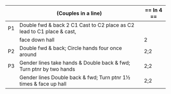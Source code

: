 ||(Couples in a line) | == In 4 == |
|-----|----|-----|
|P1| Double fwd & back 2 C1 Cast to C2 place as C2 lead to C1 place & cast,||
||face down hall |2|
|P2| Double fwd & back; Circle hands four once around |2;2|
|P3| Gender lines take hands & Double back & fwd; Turn ptnr by two hands |2;2|
||Gender lines Double back & fwd; Turn ptnr 1½  times & face up hall |2;2|

